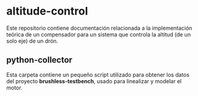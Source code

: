 # altitude-control
Este repositorio contiene documentación relacionada a la implementación teórica de un compensador para un sistema que controla la altitud (de un solo eje) de un drón.

## python-collector
Esta carpeta contiene un pequeño script utilizado para obtener los datos del proyecto **brushless-testbench**, usado para linealizar y modelar el motor.
